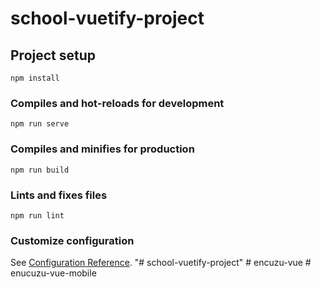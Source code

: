 # school-vuetify-project

## Project setup
```
npm install
```

### Compiles and hot-reloads for development
```
npm run serve
```

### Compiles and minifies for production
```
npm run build
```

### Lints and fixes files
```
npm run lint
```

### Customize configuration
See [Configuration Reference](https://cli.vuejs.org/config/).
"# school-vuetify-project" 
#   e n c u z u - v u e  
 #   e n u c u z u - v u e - m o b i l e  
 